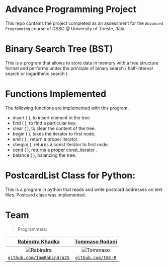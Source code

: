 # Advance Programming Project
This repo contains the project completed as an assessment for the `Advanced Programming` course of DSSC @ University of Trieste, Italy.

# Binary Search Tree (BST)
This is a program that allows to store data in memory with a tree structure format and performs under the principle of binary search ( half-interval search or logarithmic search ).

# Functions Implemented
The following functions are implemented with this program.
- insert ( ), to insert element in the tree
- find ( ), to find a particular key.
- clear ( ), to clear the content of the tree.
- begin ( ), takes the iterator to first node.
- end ( ) , return a proper iterator.
- cbegin( ), returns a const iterator to first node.
- cend ( ), returns a proper const_iterator .
- balance ( ), balancing the tree.

# PostcardList Class for Python:
This is a program in python that reads and write postcard addresses on text files.
Postcard class was implemented.

# Team
> Programmers:

| <a href="https://github.com/IamRabindra25" target="_blank">**Rabindra Khadka**</a> | <a href="https://github.com/t0m-R" target="_blank">**Tommaso Rodani**</a> |
| :---: |:---:|
| ![Rabindra](https://avatars3.githubusercontent.com/u/43570954?s=200) | ![Tommaso](https://avatars3.githubusercontent.com/u/43781037?s=200) |
| <a href="http://github.com/IamRabindra25" target="_blank">`github.com/IamRabindra25`</a> | <a href="http://github.com/t0m-R" target="_blank">`github.com/t0m-R`</a> |


